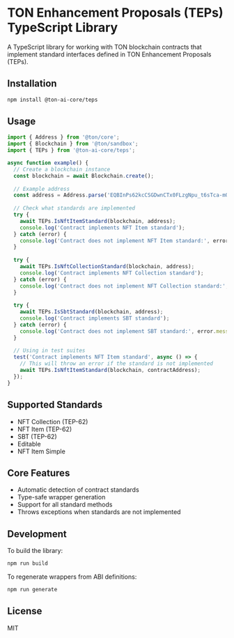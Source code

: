 # TON Enhancement Proposals (TEPs) TypeScript Library

A TypeScript library for working with TON blockchain contracts that implement standard interfaces defined in TON Enhancement Proposals (TEPs).

## Installation

```bash
npm install @ton-ai-core/teps
```

## Usage

```typescript
import { Address } from '@ton/core';
import { Blockchain } from '@ton/sandbox';
import { TEPs } from '@ton-ai-core/teps';

async function example() {
  // Create a blockchain instance
  const blockchain = await Blockchain.create();
  
  // Example address
  const address = Address.parse('EQBInPs62kcCSGDwnCTx0FLzgNpu_t6sTca-mOXInYPBISzT');
  
  // Check what standards are implemented
  try {
    await TEPs.IsNftItemStandard(blockchain, address);
    console.log('Contract implements NFT Item standard');
  } catch (error) {
    console.log('Contract does not implement NFT Item standard:', error.message);
  }
  
  try {
    await TEPs.IsNftCollectionStandard(blockchain, address);
    console.log('Contract implements NFT Collection standard');
  } catch (error) {
    console.log('Contract does not implement NFT Collection standard:', error.message);
  }
  
  try {
    await TEPs.IsSbtStandard(blockchain, address);
    console.log('Contract implements SBT standard');
  } catch (error) {
    console.log('Contract does not implement SBT standard:', error.message);
  }
  
  // Using in test suites
  test('Contract implements NFT Item standard', async () => {
    // This will throw an error if the standard is not implemented
    await TEPs.IsNftItemStandard(blockchain, contractAddress);
  });
}
```

## Supported Standards

- NFT Collection (TEP-62)
- NFT Item (TEP-62)
- SBT (TEP-62)
- Editable
- NFT Item Simple

## Core Features

- Automatic detection of contract standards
- Type-safe wrapper generation
- Support for all standard methods
- Throws exceptions when standards are not implemented

## Development

To build the library:

```bash
npm run build
```

To regenerate wrappers from ABI definitions:

```bash
npm run generate
```

## License

MIT 